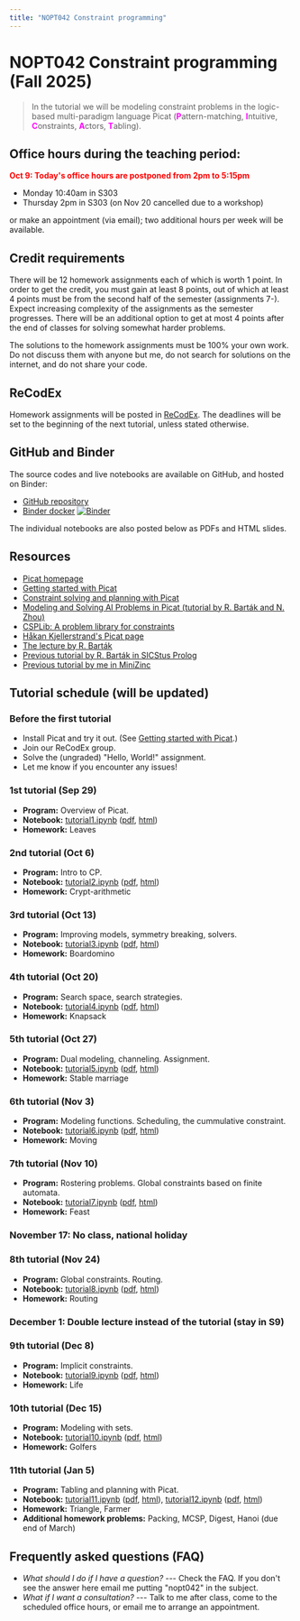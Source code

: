 ```yaml
---
title: "NOPT042 Constraint programming"
---
```


# NOPT042 Constraint programming (Fall 2025)

> In the tutorial we will be modeling constraint problems in the logic-based multi-paradigm language Picat 
    (<span style="color:fuchsia">**P**</span>attern-matching,
    <span style="color:fuchsia">**I**</span>ntuitive,
    <span style="color:fuchsia">**C**</span>onstraints,
    <span style="color:fuchsia">**A**</span>ctors,
    <span style="color:fuchsia">**T**</span>abling).


## Office hours during the teaching period:

<span style="color:red">**Oct 9: Today's office hours are postponed from 2pm to 5:15pm**</span>

* Monday 10:40am in S303
* Thursday 2pm in S303 (on Nov 20 cancelled due to a workshop)

or make an appointment (via email); two additional hours per week will be available.


## Credit requirements

There will be 12 homework assignments each of which is worth 1 point. In order to get the credit, you must gain at least 8 points, out of which at least 4 points must be from the second half of the semester (assignments 7-). Expect increasing complexity of the assignments as the semester progresses. There will be an additional option to get at most 4 points after the end of classes for solving somewhat harder problems.

The solutions to the homework assignments must be 100% your own work. Do not discuss them with anyone but me, do not search for solutions on the internet, and do not share your code.

## ReCodEx

Homework assignments will be posted in [ReCodEx](https://recodex.mff.cuni.cz/). The deadlines will be set to the beginning of the next tutorial, unless stated otherwise.

## GitHub and Binder

The source codes and live notebooks are available on GitHub, and hosted on Binder:

* [GitHub repository](https://github.com/jbulin-mff-uk/nopt042)
* [Binder docker](https://mybinder.org/v2/gh/jbulin-mff-uk/nopt042/HEAD) [![Binder](https://mybinder.org/badge_logo.svg)](https://mybinder.org/v2/gh/jbulin-mff-uk/nopt042/HEAD)

The individual notebooks are also posted below as PDFs and HTML slides.

## Resources

* [Picat homepage](https://picat-lang.org)
* [Getting started with Picat](http://picat-lang.org/download/get_started.pdf)
* [Constraint solving and planning with Picat](https://picat-lang.org/picatbook2015.html)
* [Modeling and Solving AI Problems in Picat (tutorial by R. Barták and N. Zhou)](http://ktiml.mff.cuni.cz/~bartak/AAAI2017/)
* [CSPLib: A problem library for constraints](https://www.csplib.org)
* [Håkan Kjellerstrand's Picat page](https://hakank.org/picat)
* [The lecture by R. Barták](https://ktiml.mff.cuni.cz/~bartak/podminky)
* [Previous tutorial by R. Barták in SICStus Prolog](https://ktiml.mff.cuni.cz/~bartak/podminky/#cviceni)
* [Previous tutorial by me in MiniZinc](https://dl1.cuni.cz/course/view.php?id=10544)

## Tutorial schedule (will be updated)

### Before the first tutorial

* Install Picat and try it out. (See [Getting started with Picat](http://picat-lang.org/download/get_started.pdf).)
* Join our ReCodEx group. 
* Solve the (ungraded) "Hello, World!" assignment.
* Let me know if you encounter any issues!

### 1st tutorial (Sep 29)

* **Program:** Overview of Picat.
* **Notebook:** [tutorial1.ipynb](https://github.com/jbulin-mff-uk/nopt042/raw/main/tutorial1/tutorial1.ipynb) ([pdf](https://github.com/jbulin-mff-uk/nopt042/raw/main/tutorial1/tutorial1.pdf), [html](https://rawcdn.githack.com/jbulin-mff-uk/nopt042/4e4a0b860cc58760990ba32aa21e15de4a05a6f1/tutorial1/tutorial1.slides.html))
* **Homework:** Leaves

### 2nd tutorial (Oct 6)

* **Program:** Intro to CP.
* **Notebook:** [tutorial2.ipynb](https://github.com/jbulin-mff-uk/nopt042/raw/main/tutorial2/tutorial2.ipynb)  ([pdf](https://github.com/jbulin-mff-uk/nopt042/raw/main/tutorial2/tutorial2.pdf), [html](https://rawcdn.githack.com/jbulin-mff-uk/nopt042/4e4a0b860cc58760990ba32aa21e15de4a05a6f1/tutorial2/tutorial2.slides.html))
* **Homework:** Crypt-arithmetic

### 3rd tutorial (Oct 13)

* **Program:** Improving models, symmetry breaking, solvers.
* **Notebook:** [tutorial3.ipynb](https://github.com/jbulin-mff-uk/nopt042/raw/main/tutorial3/tutorial3.ipynb) ([pdf](https://github.com/jbulin-mff-uk/nopt042/raw/main/tutorial3/tutorial3.pdf), [html](https://rawcdn.githack.com/jbulin-mff-uk/nopt042/4e4a0b860cc58760990ba32aa21e15de4a05a6f1/tutorial3/tutorial3.slides.html))
* **Homework:** Boardomino

### 4th tutorial (Oct 20)

* **Program:** Search space, search strategies.
* **Notebook:** [tutorial4.ipynb](https://github.com/jbulin-mff-uk/nopt042/raw/main/tutorial4/tutorial4.ipynb) ([pdf](https://github.com/jbulin-mff-uk/nopt042/raw/main/tutorial4/tutorial4.pdf), [html](https://rawcdn.githack.com/jbulin-mff-uk/nopt042/4e4a0b860cc58760990ba32aa21e15de4a05a6f1/tutorial4/tutorial4.slides.html))
* **Homework:** Knapsack

### 5th tutorial (Oct 27)

* **Program:** Dual modeling, channeling. Assignment.
* **Notebook:** [tutorial5.ipynb](https://github.com/jbulin-mff-uk/nopt042/raw/main/tutorial5/tutorial5.ipynb) ([pdf](https://github.com/jbulin-mff-uk/nopt042/raw/main/tutorial5/tutorial5.pdf), [html](https://rawcdn.githack.com/jbulin-mff-uk/nopt042/4e4a0b860cc58760990ba32aa21e15de4a05a6f1/tutorial5/tutorial5.slides.html))
* **Homework:** Stable marriage

### 6th tutorial (Nov 3)

* **Program:** Modeling functions. Scheduling, the cummulative constraint.
* **Notebook:** [tutorial6.ipynb](https://github.com/jbulin-mff-uk/nopt042/raw/main/tutorial6/tutorial6.ipynb) ([pdf](https://github.com/jbulin-mff-uk/nopt042/raw/main/tutorial6/tutorial6.pdf), [html](https://rawcdn.githack.com/jbulin-mff-uk/nopt042/4e4a0b860cc58760990ba32aa21e15de4a05a6f1/tutorial6/tutorial6.slides.html))
* **Homework:** Moving

### 7th tutorial (Nov 10)

* **Program:** Rostering problems. Global constraints based on finite automata.
* **Notebook:** [tutorial7.ipynb](https://github.com/jbulin-mff-uk/nopt042/raw/main/tutorial7/tutorial7.ipynb) ([pdf](https://github.com/jbulin-mff-uk/nopt042/raw/main/tutorial7/tutorial7.pdf), [html](https://rawcdn.githack.com/jbulin-mff-uk/nopt042/4e4a0b860cc58760990ba32aa21e15de4a05a6f1/tutorial7/tutorial7.slides.html))
* **Homework:** Feast

### November 17: No class, national holiday

### 8th tutorial (Nov 24)

* **Program:** Global constraints. Routing.
* **Notebook:** [tutorial8.ipynb](https://github.com/jbulin-mff-uk/nopt042/raw/main/tutorial8/tutorial8.ipynb) ([pdf](https://github.com/jbulin-mff-uk/nopt042/raw/main/tutorial8/tutorial8.pdf), [html](https://rawcdn.githack.com/jbulin-mff-uk/nopt042/4e4a0b860cc58760990ba32aa21e15de4a05a6f1/tutorial8/tutorial8.slides.html))
* **Homework:** Routing

### December 1: Double lecture instead of the tutorial (stay in S9)


### 9th tutorial (Dec 8)

* **Program:** Implicit constraints.
* **Notebook:** [tutorial9.ipynb](https://github.com/jbulin-mff-uk/nopt042/raw/main/tutorial9/tutorial9.ipynb) ([pdf](https://github.com/jbulin-mff-uk/nopt042/raw/main/tutorial9/tutorial9.pdf), [html](https://rawcdn.githack.com/jbulin-mff-uk/nopt042/4e4a0b860cc58760990ba32aa21e15de4a05a6f1/tutorial9/tutorial9.slides.html))
* **Homework:** Life

### 10th tutorial (Dec 15)

* **Program:** Modeling with sets.
* **Notebook:** [tutorial10.ipynb](https://github.com/jbulin-mff-uk/nopt042/raw/main/tutorial10/tutorial10.ipynb) ([pdf](https://github.com/jbulin-mff-uk/nopt042/raw/main/tutorial10/tutorial10.pdf), [html](https://rawcdn.githack.com/jbulin-mff-uk/nopt042/4e4a0b860cc58760990ba32aa21e15de4a05a6f1/tutorial10/tutorial10.slides.html))
* **Homework:** Golfers

### 11th tutorial (Jan 5)
* **Program:** Tabling and planning with Picat.
* **Notebook:** [tutorial11.ipynb](https://github.com/jbulin-mff-uk/nopt042/raw/main/tutorial11/tutorial11.ipynb) ([pdf](https://github.com/jbulin-mff-uk/nopt042/raw/main/tutorial11/tutorial11.pdf), [html](https://rawcdn.githack.com/jbulin-mff-uk/nopt042/4e4a0b860cc58760990ba32aa21e15de4a05a6f1/tutorial11/tutorial11.slides.html)), [tutorial12.ipynb](https://github.com/jbulin-mff-uk/nopt042/raw/main/tutorial12/tutorial12.ipynb) ([pdf](https://github.com/jbulin-mff-uk/nopt042/raw/main/tutorial12/tutorial12.pdf), [html](https://rawcdn.githack.com/jbulin-mff-uk/nopt042/4e4a0b860cc58760990ba32aa21e15de4a05a6f1/tutorial12/tutorial12.slides.html))
* **Homework:** Triangle, Farmer
* **Additional homework problems:** Packing, MCSP, Digest, Hanoi (due end of March)

<!--
### 11th tutorial (Dec 15)
* **Program:** Tabling with Picat.

### 12th tutorial (Jan 5)

* **Program:** Planning with Picat
* **Notebook:** [tutorial12.ipynb](https://github.com/jbulin-mff-uk/nopt042/raw/main/tutorial12/tutorial12.ipynb) ([pdf](https://github.com/jbulin-mff-uk/nopt042/raw/main/tutorial12/tutorial12.pdf), [html](https://rawcdn.githack.com/jbulin-mff-uk/nopt042/4e4a0b860cc58760990ba32aa21e15de4a05a6f1/tutorial12/tutorial12.slides.html))
* **Homework:** Farmer
* **Additional homework problems:** Packing, MCSP, Digest, Hanoi (due end of March)
-->
<!--
### 13th tutorial (Jan 9)

* **Program:** Q&A, Homework help
* **Additional homework problems:** Packing, MCSP, Digest, Hanoi (due end of March)
-->

## Frequently asked questions (FAQ)

* _What should I do if I have a question?_ --- Check the FAQ. If you don't see the answer here email me putting "nopt042" in the subject.
* _What if I want a consultation?_ --- Talk to me after class, come to the scheduled office hours, or email me to arrange an appointment.
